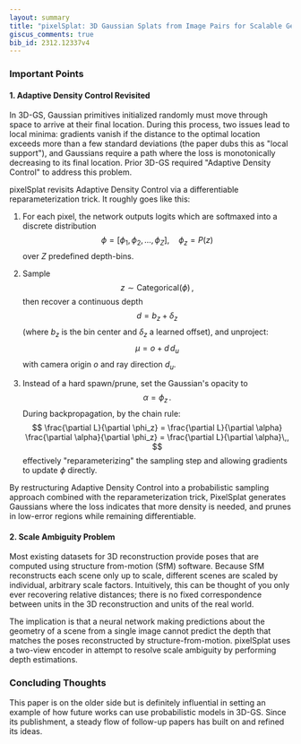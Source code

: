 ```yaml
---
layout: summary
title: "pixelSplat: 3D Gaussian Splats from Image Pairs for Scalable Generalizable 3D Reconstruction"
giscus_comments: true
bib_id: 2312.12337v4
---
```


### Important Points

#### 1. Adaptive Density Control Revisited

In 3D-GS, Gaussian primitives initialized randomly must move through space to arrive at their final location. During this process, two issues lead to local minima: gradients vanish if the distance to the optimal location exceeds more than a few standard deviations (the paper dubs this as "local support"), and Gaussians require a path where the loss is monotonically decreasing to its final location. Prior 3D-GS required "Adaptive Density Control" to address this problem. 

pixelSplat revisits Adaptive Density Control via a differentiable reparameterization trick. It roughly goes like this:

1. For each pixel, the network outputs logits which are softmaxed into a discrete distribution
   $$
   \phi = [\phi_1, \phi_2, \dots, \phi_Z], 
   \quad
   \phi_z = P(z)
   $$
   over $Z$ predefined depth-bins.

2. Sample
   $$
   z \sim \mathrm{Categorical}(\phi)\,,
   $$
   then recover a continuous depth
   $$
   d = b_z + \delta_z
   $$
   (where $b_z$ is the bin center and $\delta_z$ a learned offset), and unproject:
   $$
   \mu = o + d \, d_u
   $$
   with camera origin $o$ and ray direction $d_u$.

3. Instead of a hard spawn/prune, set the Gaussian's opacity to
   $$
   \alpha = \phi_z\,.
   $$
   During backpropagation, by the chain rule:
   $$
   \frac{\partial L}{\partial \phi_z}
   = \frac{\partial L}{\partial \alpha}
     \frac{\partial \alpha}{\partial \phi_z}
   = \frac{\partial L}{\partial \alpha}\,,
   $$
   effectively "reparameterizing" the sampling step and allowing gradients to update $\phi$ directly.

By restructuring Adaptive Density Control into a probabilistic sampling approach combined with the reparameterization trick, PixelSplat generates Gaussians where the loss indicates that more density is needed, and prunes in low-error regions while remaining differentiable.

#### 2. Scale Ambiguity Problem

Most existing datasets for 3D reconstruction provide poses that are computed using structure from-motion (SfM) software. Because SfM reconstructs each scene
only up to scale, different scenes are scaled by individual, arbitrary scale factors. Intuitively, this can be thought of you only ever recovering relative distances; there is no fixed correspondence between units in the 3D reconstruction and units of the real world.

The implication is that a neural network making predictions about the geometry of a scene from a single image cannot predict the depth that matches the poses reconstructed by structure-from-motion. pixelSplat uses a two-view encoder in attempt to resolve scale ambiguity by performing depth estimations.

### Concluding Thoughts

This paper is on the older side but is definitely influential in setting an example of how future works can use probabilistic models in 3D-GS. Since its publishment, a steady flow of follow-up papers has built on and refined its ideas.